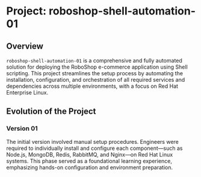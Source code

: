 # Project: roboshop-shell-automation-01

## Overview
`roboshop-shell-automation-01` is a comprehensive and fully automated solution for deploying the RoboShop e-commerce application using Shell scripting. This project streamlines the setup process by automating the installation, configuration, and orchestration of all required services and dependencies across multiple environments, with a focus on Red Hat Enterprise Linux.

## Evolution of the Project

### Version 01
The initial version involved manual setup procedures. Engineers were required to individually install and configure each component—such as Node.js, MongoDB, Redis, RabbitMQ, and Nginx—on Red Hat Linux systems. This phase served as a foundational learning experience, emphasizing hands-on configuration and environment preparation.

